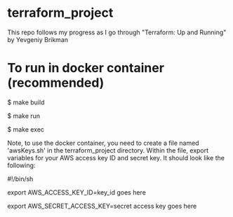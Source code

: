 # terraform_project
This repo follows my progress as I go through "Terraform: Up and Running" by Yevgeniy Brikman

# To run in docker container (recommended)
$ make build

$ make run

$ make exec

Note, to use the docker container, you need to create a file named 'awsKeys.sh' in the terraform_project directory. Within the file, export variables for your AWS access key ID and secret key. It should look like the following:

#!/bin/sh

export AWS_ACCESS_KEY_ID=<it>key_id goes here</it>

export AWS_SECRET_ACCESS_KEY=<it>secret access key goes here</it>

